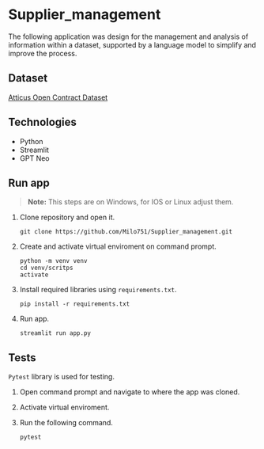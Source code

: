 # Supplier_management

The following application was design for the management and analysis of information within a dataset, supported by a language model to simplify and improve the process.

## Dataset

[Atticus Open Contract Dataset](https://www.kaggle.com/datasets/konradb/atticus-open-contract-dataset-aok-beta)

## Technologies

- Python
- Streamlit
- GPT Neo

## Run app

> **Note:** This steps are on Windows, for IOS or Linux adjust them.

1. Clone repository and open it.

    ``` CMD
    git clone https://github.com/Milo751/Supplier_management.git
    ```

2. Create and activate virtual enviroment on command prompt.

    ``` CMD
    python -m venv venv
    cd venv/scritps
    activate
    ```

3. Install required libraries using `requirements.txt`.

    ``` CMD
    pip install -r requirements.txt
    ```

4. Run app.

    ``` CMD
    streamlit run app.py
    ```

## Tests

`Pytest` library is used for testing.

1. Open command prompt and navigate to where the app was cloned.

2. Activate virtual enviroment.

3. Run the following command.

    ```CMD
    pytest
    ```
